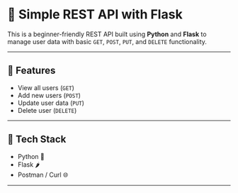 # 🧩 Simple REST API with Flask

This is a beginner-friendly REST API built using **Python** and **Flask** to manage user data with basic `GET`, `POST`, `PUT`, and `DELETE` functionality.

---

## 🚀 Features

- View all users (`GET`)
- Add new users (`POST`)
- Update user data (`PUT`)
- Delete user (`DELETE`)

---

## 🔧 Tech Stack

- Python 🐍
- Flask 🌶️
- Postman / Curl 🌐

---

